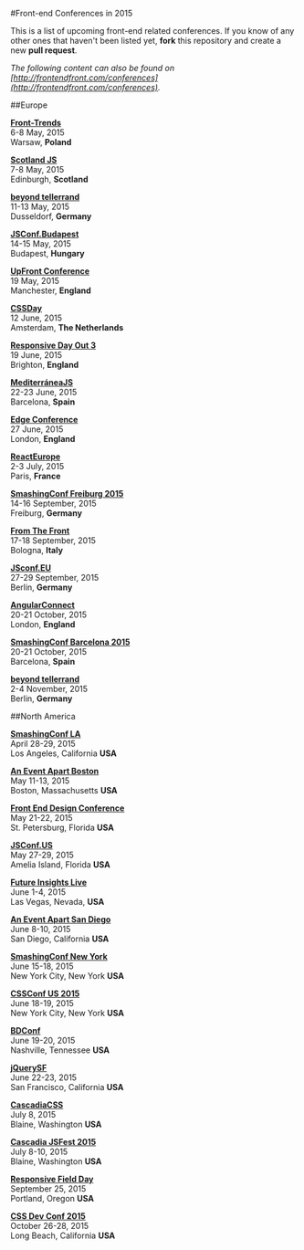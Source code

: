 #Front-end Conferences in 2015

This is a list of upcoming front-end related conferences. If you know of any other ones that haven't been listed yet, **fork** this repository and create a new **pull request**.

*The following content can also be found on [http://frontendfront.com/conferences](http://frontendfront.com/conferences).*

##Europe

[**Front-Trends**](http://front-trends.com/)  
6-8 May, 2015  
Warsaw, **Poland**

[**Scotland JS**](http://scotlandjs.com/)  
7-8 May, 2015  
Edinburgh, **Scotland**

[**beyond tellerrand**](http://beyondtellerrand.com/)  
11-13 May, 2015  
Dusseldorf, **Germany**

[**JSConf.Budapest**](http://jsconfbp.com/)  
14-15 May, 2015  
Budapest, **Hungary**

[**UpFront Conference**](http://upfrontconf.com/)  
19 May, 2015  
Manchester, **England**

[**CSSDay**](http://cssday.nl/)  
12 June, 2015  
Amsterdam, **The Netherlands**

[**Responsive Day Out 3**](http://responsiveconf.com/)  
19 June, 2015  
Brighton, **England**

[**MediterráneaJS**](http://mediterraneajs.eu/)  
22-23 June, 2015  
Barcelona, **Spain**

[**Edge Conference**](https://edgeconf.com/2015-london)  
27 June, 2015  
London, **England**

[**ReactEurope**](http://lanyrd.com/2015/reacteurope/)  
2-3 July, 2015  
Paris, **France**

[**SmashingConf Freiburg 2015**](http://www.smashingconf.com)  
14-16 September, 2015  
Freiburg, **Germany**

[**From The Front**](http://fromthefront.it/)  
17-18 September, 2015  
Bologna, **Italy**

[**JSconf.EU**](http://2015.jsconf.eu/)  
27-29 September, 2015  
Berlin, **Germany**

[**AngularConnect**](http://angularconnect.com/)  
20-21 October, 2015  
London, **England**

[**SmashingConf Barcelona 2015**](http://www.smashingconf.com)  
20-21 October, 2015  
Barcelona, **Spain**

[**beyond tellerrand**](http://beyondtellerrand.com/)  
2-4 November, 2015  
Berlin, **Germany**


##North America

[**SmashingConf LA**](http://www.smashingconf.com/)  
April 28-29, 2015  
Los Angeles, California **USA**

[**An Event Apart Boston**](http://aneventapart.com/event/boston-2015)  
May 11-13, 2015  
Boston, Massachusetts **USA**

[**Front End Design Conference**](http://frontenddesignconference.com)  
May 21-22, 2015  
St. Petersburg, Florida **USA**  

[**JSConf.US**](http://2015.jsconf.us/)  
May 27-29, 2015  
Amelia Island, Florida **USA**  

[**Future Insights Live**](https://futureinsightslive.com/las-vegas-2015/)  
June 1-4, 2015  
Las Vegas, Nevada, **USA**

[**An Event Apart San Diego**](http://aneventapart.com/event/san-diego-2015)  
June 8-10, 2015  
San Diego, California **USA**

[**SmashingConf New York**](http://www.smashingconf.com/)  
June 15-18, 2015  
New York City, New York **USA**

[**CSSConf US 2015**](http://2015.cssconf.com/)  
June 18-19, 2015  
New York City, New York **USA**

[**BDConf**](http://bdconf.com/)  
June 19-20, 2015  
Nashville, Tennessee **USA**

[**jQuerySF**](http://jquerysf.com/)  
June 22-23, 2015  
San Francisco, California **USA**

[**CascadiaCSS**](http://2015.cascadiajs.com/css/)  
July 8, 2015  
Blaine, Washington **USA**

[**Cascadia JSFest 2015**](http://2015.cascadiajs.com/)  
July 8-10, 2015  
Blaine, Washington **USA**

[**Responsive Field Day**](http://www.responsivefieldday.com/)  
September 25, 2015  
Portland, Oregon **USA**

[**CSS Dev Conf 2015**](http://2015.cssdevconf.com/)  
October 26-28, 2015  
Long Beach, California **USA**